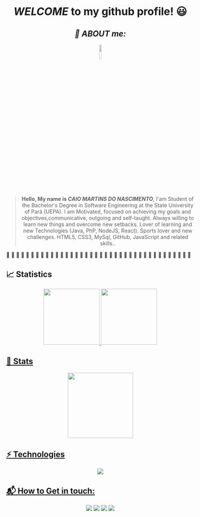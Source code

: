 <div align="center">
   <h1> <i> WELCOME</i> to my github profile! 😃️
</div>
 
 <div align="center">  <h2> <i> 👋 ABOUT me:</i> </div>
 
   <div align="center">
      <img width="10%" src="https://usercontent1.hubstatic.com/11837488.png"></img>
    </div>

> <div align="center">  <p><strong>Hello, My name is <i>CAIO MARTINS DO NASCIMENTO</strong>, </i>I'am Student of the Bachelor's Degree in Software Engineering at the State University of  Pará (UEPA). I am Motivated, focused on achieving my goals and objectives,communicative, outgoing and self-taught. Always willing to learn new things and overcome new setbacks. Lover of learning and new Technologies (Java, PhP, NodeJS, React). Sports lover and new challenges. HTML5, CSS3, MySql, GitHub, JavaScript and related skills..</p> </div>
 🔹 🔹 🔹 🔹 🔹 🔹 🔹 🔹 🔹 🔹 🔹 🔹 🔹 🔹 🔹 🔹 🔹 🔹 🔹 🔹 🔹 🔹 🔹 🔹 🔹 🔹 🔹 🔹 🔹 🔹 🔹 🔹 🔹 🔹 🔹 🔹 🔹 🔹 
##  📈 Statistics
<div align="center">
  <a href="https://github.com/CaioMartinss">
  <img height="150em" src="https://github-readme-stats.vercel.app/api?username=CaioMartinss&show_icons=true&theme=cobalt&include_all_commits=true&count_private=true"/>
  <img height="150em" src="https://github-readme-stats.vercel.app/api/top-langs/?username=CaioMartinss&layout=compact&langs_count=7&theme=cobalt"/>
</div>

##  🚀 Stats
  <div align="center">
      <img height="175em" src="http://github-readme-streak-stats.herokuapp.com?user=CaioMartinss&theme=radical(http://git.io/streak-stats)"></img>
  </div>

## ⚡ Technologies  
<div align="center">
  <img height=""src="https://skillicons.dev/icons?i=js,ts,html,css,react,nodejs,express,mysql,heroku,git,github,bash"></img>
</div>

   
## 📬 How to Get in touch:  
<div align="center"> 
  <a href="https://www.instagram.com/caiomartinxs__/" target="_blank"><img src="https://img.shields.io/badge/-Instagram-%23E4405F?style=for-the-badge&logo=instagram&logoColor=white" target="_blank"></a>
  <a href = "mailto:martinscaio29@gmail.com"><img src="https://img.shields.io/badge/-Gmail-%23333?style=for-the-badge&logo=gmail&logoColor=white" target="_blank"></a>
  <a href= "https://www.linkedin.com/in/caio-martinss/" target="_blank"><img src="https://img.shields.io/badge/LinkedIn-0077B5?style=for-the-badge&logo=linkedin&logoColor=white" target="_blank"></a> 
  <a href="#" target="_blank"><img src="https://img.shields.io/badge/Facebook-1877F2?style=for-the-badge&logo=facebook&logoColor=white" target="_blank"></a> 
  </a> 
</div>
